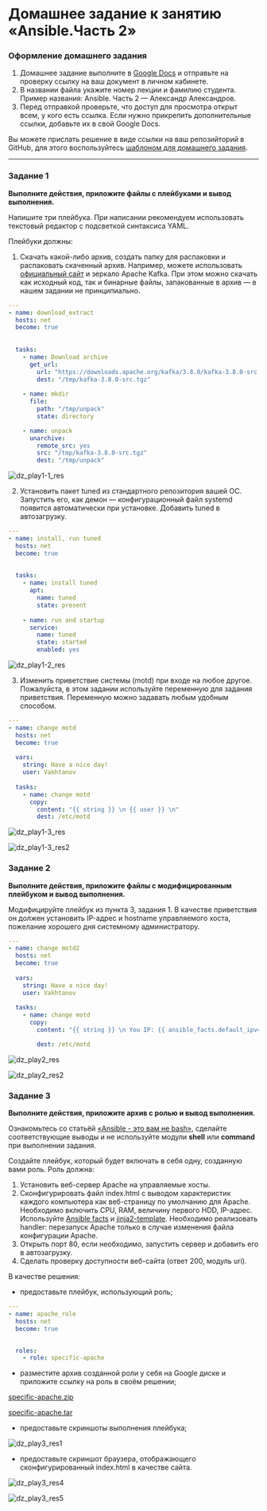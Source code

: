 # Домашнее задание к занятию «Ansible.Часть 2»

### Оформление домашнего задания

1. Домашнее задание выполните в [Google Docs](https://docs.google.com/) и отправьте на проверку ссылку на ваш документ в личном кабинете.  
1. В названии файла укажите номер лекции и фамилию студента. Пример названия:  Ansible. Часть 2 — Александр Александров.
1. Перед отправкой проверьте, что доступ для просмотра открыт всем, у кого есть ссылка. Если нужно прикрепить дополнительные ссылки, добавьте их в свой Google Docs.

Вы можете прислать решение в виде ссылки на ваш репозийторий в GitHub, для этого воспользуйтесь [шаблоном для домашнего задания](https://github.com/netology-code/sys-pattern-homework).

---

### Задание 1

**Выполните действия, приложите файлы с плейбуками и вывод выполнения.**

Напишите три плейбука. При написании рекомендуем использовать текстовый редактор с подсветкой синтаксиса YAML.

Плейбуки должны: 

1. Скачать какой-либо архив, создать папку для распаковки и распаковать скаченный архив. Например, можете использовать [официальный сайт](https://kafka.apache.org/downloads) и зеркало Apache Kafka. При этом можно скачать как исходный код, так и бинарные файлы, запакованные в архив — в нашем задании не принципиально.

```yaml
---
- name: download_extract
  hosts: net
  become: true
  
  
  tasks:
    - name: Download archive
      get_url:
        url: "https://downloads.apache.org/kafka/3.8.0/kafka-3.8.0-src.tgz"
        dest: "/tmp/kafka-3.8.0-src.tgz"
    
    - name: mkdir
      file:
        path: "/tmp/unpack"
        state: directory

    - name: unpack
      unarchive:
        remote_src: yes
        src: "/tmp/kafka-3.8.0-src.tgz"
        dest: "/tmp/unpack"
```

![dz_play1-1_res](https://github.com/user-attachments/assets/4678d828-3be7-4e8c-b4e2-3945ce8ae664)


2. Установить пакет tuned из стандартного репозитория вашей ОС. Запустить его, как демон — конфигурационный файл systemd появится автоматически при установке. Добавить tuned в автозагрузку.

```yaml
---
- name: install, run tuned
  hosts: net
  become: true
  
  
  tasks:
    - name: install tuned
      apt:
        name: tuned
        state: present
    
    - name: run and startup
      service:
        name: tuned
        state: started
        enabled: yes
```

![dz_play1-2_res](https://github.com/user-attachments/assets/08e59825-4d01-407a-897f-8711aa95e15d)

3. Изменить приветствие системы (motd) при входе на любое другое. Пожалуйста, в этом задании используйте переменную для задания приветствия. Переменную можно задавать любым удобным способом.

```yaml
---
- name: change motd
  hosts: net
  become: true
  
  vars:
    string: Have a nice day!
    user: Vakhtanov
  
  tasks:
    - name: change motd
      copy:
        content: "{{ string }} \n {{ user }} \n"
        dest: /etc/motd
```


![dz_play1-3_res](https://github.com/user-attachments/assets/6efcc37e-e1cf-4832-a72d-6870c116679f)


![dz_play1-3_res2](https://github.com/user-attachments/assets/8465961e-fac1-4a38-abf1-65070e912dec)



### Задание 2

**Выполните действия, приложите файлы с модифицированным плейбуком и вывод выполнения.** 

Модифицируйте плейбук из пункта 3, задания 1. В качестве приветствия он должен установить IP-адрес и hostname управляемого хоста, пожелание хорошего дня системному администратору. 

```yaml
---
- name: change motd2
  hosts: net
  become: true
  
  vars:
    string: Have a nice day!
    user: Vakhtanov
  
  tasks:
    - name: change motd
      copy:
        content: "{{ string }} \n You IP: {{ ansible_facts.default_ipv4.address }} \n Host name: {{ ansible_facts.hostname }} \n" 

        dest: /etc/motd
```

![dz_play2_res](https://github.com/user-attachments/assets/f4521796-411c-417c-8329-112eb2177b8b)

![dz_play2_res2](https://github.com/user-attachments/assets/c0c0c9a8-36fb-4467-b2b8-614446ebf2a5)


### Задание 3

**Выполните действия, приложите архив с ролью и вывод выполнения.**

Ознакомьтесь со статьёй [«Ansible - это вам не bash»](https://habr.com/ru/post/494738/), сделайте соответствующие выводы и не используйте модули **shell** или **command** при выполнении задания.

Создайте плейбук, который будет включать в себя одну, созданную вами роль. Роль должна:

1. Установить веб-сервер Apache на управляемые хосты.
2. Сконфигурировать файл index.html c выводом характеристик каждого компьютера как веб-страницу по умолчанию для Apache. Необходимо включить CPU, RAM, величину первого HDD, IP-адрес.
Используйте [Ansible facts](https://docs.ansible.com/ansible/latest/playbook_guide/playbooks_vars_facts.html) и [jinja2-template](https://linuxways.net/centos/how-to-use-the-jinja2-template-in-ansible/). Необходимо реализовать handler: перезапуск Apache только в случае изменения файла конфигурации Apache.
4. Открыть порт 80, если необходимо, запустить сервер и добавить его в автозагрузку.
5. Сделать проверку доступности веб-сайта (ответ 200, модуль uri).

В качестве решения:
- предоставьте плейбук, использующий роль;

```yaml
---
- name: apache_role
  hosts: net
  become: true
  

  roles:
    - role: specific-apache
```

- разместите архив созданной роли у себя на Google диске и приложите ссылку на роль в своём решении;

[specific-apache.zip](https://github.com/user-attachments/files/16922455/specific-apache.zip)

[specific-apache.tar](https://github.com/vakhtanov/netology_devops_zero_DZ/blob/main/cicd/dz2_ansible/specific-apache.tar)

- предоставьте скриншоты выполнения плейбука;

![dz_play3_res1](https://github.com/user-attachments/assets/bdf966a7-9913-4133-be29-4f240453fb8c)

- предоставьте скриншот браузера, отображающего сконфигурированный index.html в качестве сайта.

![dz_play3_res4](https://github.com/user-attachments/assets/6a788518-e1c1-4bf6-ac3a-e9a203941e93)

![dz_play3_res5](https://github.com/user-attachments/assets/b7d2590d-d5c2-4484-9718-154173d57d16)


